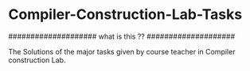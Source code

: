 # Compiler-Construction-Lab-Tasks

####################
what is this ??
####################

The Solutions of the major tasks given by course teacher in Compiler construction Lab.
